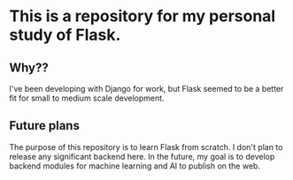 # This is a repository for my personal study of Flask.

## Why??
I've been developing with Django for work, but Flask seemed to be a better fit for small to medium scale development.

## Future plans

The purpose of this repository is to learn Flask from scratch.
I don't plan to release any significant backend here.
In the future, my goal is to develop backend modules for machine learning and AI to publish on the web.